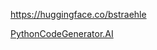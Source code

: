 https://huggingface.co/bstraehle  

<a href="http://pythoncodegenerator.ai">PythonCodeGenerator.AI</a>  
